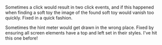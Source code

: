 Sometimes a click would result in two click events, and
if this happened when finding a soft toy the image of
the found soft toy would vanish too quickly.  Fixed
in a quick fashion.

Sometimes the hint meter would get drawn in the wrong place.
Fixed by ensuring all screen elements have a top and left
set in their styles.  I've hit this one before!
